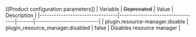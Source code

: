 [[Product configuration parameters]]
| Variable                        | ~~Deprecated~~                   | Value | Description               |
|---------------------------------|----------------------------------|-------|---------------------------|
| plugin.resource-manager.disable | plugin_resource_manager.disabled | false | Disables resource manager |